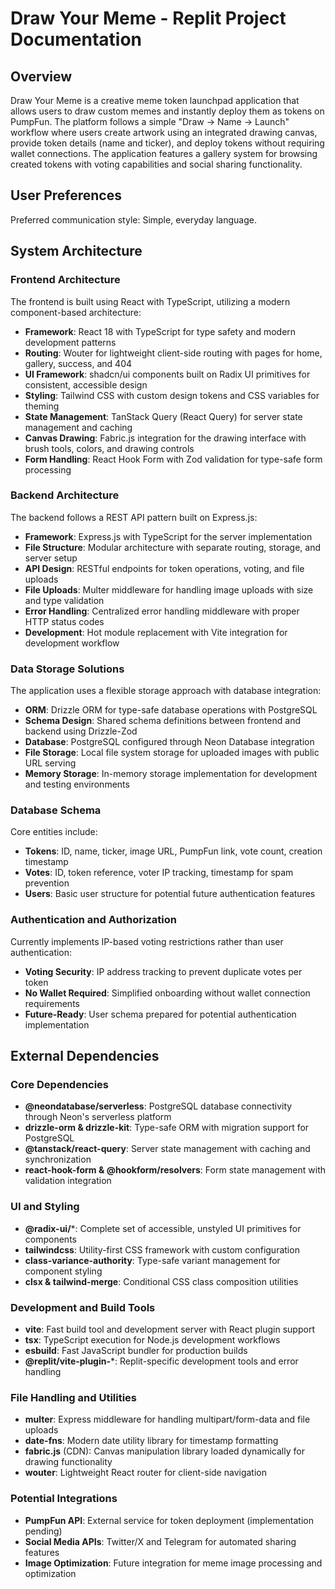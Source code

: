 # Draw Your Meme - Replit Project Documentation

## Overview

Draw Your Meme is a creative meme token launchpad application that allows users to draw custom memes and instantly deploy them as tokens on PumpFun. The platform follows a simple "Draw → Name → Launch" workflow where users create artwork using an integrated drawing canvas, provide token details (name and ticker), and deploy tokens without requiring wallet connections. The application features a gallery system for browsing created tokens with voting capabilities and social sharing functionality.

## User Preferences

Preferred communication style: Simple, everyday language.

## System Architecture

### Frontend Architecture
The frontend is built using React with TypeScript, utilizing a modern component-based architecture:

- **Framework**: React 18 with TypeScript for type safety and modern development patterns
- **Routing**: Wouter for lightweight client-side routing with pages for home, gallery, success, and 404
- **UI Framework**: shadcn/ui components built on Radix UI primitives for consistent, accessible design
- **Styling**: Tailwind CSS with custom design tokens and CSS variables for theming
- **State Management**: TanStack Query (React Query) for server state management and caching
- **Canvas Drawing**: Fabric.js integration for the drawing interface with brush tools, colors, and drawing controls
- **Form Handling**: React Hook Form with Zod validation for type-safe form processing

### Backend Architecture
The backend follows a REST API pattern built on Express.js:

- **Framework**: Express.js with TypeScript for the server implementation
- **File Structure**: Modular architecture with separate routing, storage, and server setup
- **API Design**: RESTful endpoints for token operations, voting, and file uploads
- **File Uploads**: Multer middleware for handling image uploads with size and type validation
- **Error Handling**: Centralized error handling middleware with proper HTTP status codes
- **Development**: Hot module replacement with Vite integration for development workflow

### Data Storage Solutions
The application uses a flexible storage approach with database integration:

- **ORM**: Drizzle ORM for type-safe database operations with PostgreSQL
- **Schema Design**: Shared schema definitions between frontend and backend using Drizzle-Zod
- **Database**: PostgreSQL configured through Neon Database integration
- **File Storage**: Local file system storage for uploaded images with public URL serving
- **Memory Storage**: In-memory storage implementation for development and testing environments

### Database Schema
Core entities include:
- **Tokens**: ID, name, ticker, image URL, PumpFun link, vote count, creation timestamp
- **Votes**: ID, token reference, voter IP tracking, timestamp for spam prevention
- **Users**: Basic user structure for potential future authentication features

### Authentication and Authorization
Currently implements IP-based voting restrictions rather than user authentication:
- **Voting Security**: IP address tracking to prevent duplicate votes per token
- **No Wallet Required**: Simplified onboarding without wallet connection requirements
- **Future-Ready**: User schema prepared for potential authentication implementation

## External Dependencies

### Core Dependencies
- **@neondatabase/serverless**: PostgreSQL database connectivity through Neon's serverless platform
- **drizzle-orm & drizzle-kit**: Type-safe ORM with migration support for PostgreSQL
- **@tanstack/react-query**: Server state management with caching and synchronization
- **react-hook-form & @hookform/resolvers**: Form state management with validation integration

### UI and Styling
- **@radix-ui/***: Complete set of accessible, unstyled UI primitives for components
- **tailwindcss**: Utility-first CSS framework with custom configuration
- **class-variance-authority**: Type-safe variant management for component styling
- **clsx & tailwind-merge**: Conditional CSS class composition utilities

### Development and Build Tools
- **vite**: Fast build tool and development server with React plugin support
- **tsx**: TypeScript execution for Node.js development workflows
- **esbuild**: Fast JavaScript bundler for production builds
- **@replit/vite-plugin-***: Replit-specific development tools and error handling

### File Handling and Utilities
- **multer**: Express middleware for handling multipart/form-data and file uploads
- **date-fns**: Modern date utility library for timestamp formatting
- **fabric.js** (CDN): Canvas manipulation library loaded dynamically for drawing functionality
- **wouter**: Lightweight React router for client-side navigation

### Potential Integrations
- **PumpFun API**: External service for token deployment (implementation pending)
- **Social Media APIs**: Twitter/X and Telegram for automated sharing features
- **Image Optimization**: Future integration for meme image processing and optimization